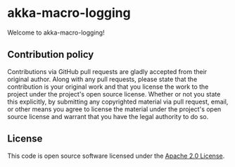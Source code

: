 # akka-macro-logging #

Welcome to akka-macro-logging!

## Contribution policy ##

Contributions via GitHub pull requests are gladly accepted from their original author. Along with any pull requests, please state that the contribution is your original work and that you license the work to the project under the project's open source license. Whether or not you state this explicitly, by submitting any copyrighted material via pull request, email, or other means you agree to license the material under the project's open source license and warrant that you have the legal authority to do so.

## License ##

This code is open source software licensed under the [Apache 2.0 License]("http://www.apache.org/licenses/LICENSE-2.0.html").
